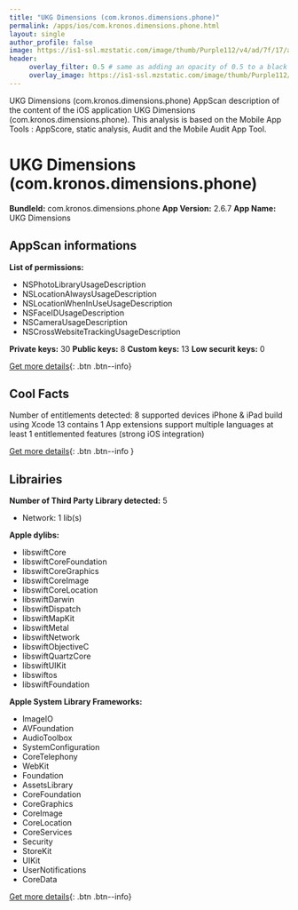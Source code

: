 ```yaml
---
title: "UKG Dimensions (com.kronos.dimensions.phone)"
permalink: /apps/ios/com.kronos.dimensions.phone.html
layout: single
author_profile: false
image: https://is1-ssl.mzstatic.com/image/thumb/Purple112/v4/ad/7f/17/ad7f17c7-c3c0-f0c1-33a4-1ed4f78fc3f1/AppIcon-0-0-1x_U007emarketing-0-0-0-7-0-0-sRGB-0-0-0-GLES2_U002c0-512MB-85-220-0-0.png/512x512bb.jpg
header: 
     overlay_filter: 0.5 # same as adding an opacity of 0.5 to a black background
     overlay_image: https://is1-ssl.mzstatic.com/image/thumb/Purple112/v4/ad/7f/17/ad7f17c7-c3c0-f0c1-33a4-1ed4f78fc3f1/AppIcon-0-0-1x_U007emarketing-0-0-0-7-0-0-sRGB-0-0-0-GLES2_U002c0-512MB-85-220-0-0.png/512x512bb.jpg
---
```

UKG Dimensions (com.kronos.dimensions.phone) AppScan description of the content of the iOS application UKG Dimensions (com.kronos.dimensions.phone). This analysis is based on the Mobile App Tools : AppScore, static analysis, Audit and the Mobile Audit App Tool.

# UKG Dimensions (com.kronos.dimensions.phone)

**BundleId:** com.kronos.dimensions.phone
**App Version:** 2.6.7
**App Name:** UKG Dimensions


## AppScan informations 

**List of permissions:** 
- NSPhotoLibraryUsageDescription
- NSLocationAlwaysUsageDescription
- NSLocationWhenInUseUsageDescription
- NSFaceIDUsageDescription
- NSCameraUsageDescription
- NSCrossWebsiteTrackingUsageDescription
  
  
**Private keys:** 30
**Public keys:** 8
**Custom keys:** 13
**Low securit keys:** 0
  
[Get more details](/pricing.html){: .btn .btn--info}

## Cool Facts

Number of entitlements detected: 8
supported devices iPhone & iPad
build using Xcode 13
contains 1 App extensions
support multiple languages
at least 1 entitlemented features (strong iOS integration)
  
[Get more details](/pricing.html){: .btn .btn--info }

## Librairies 
**Number of Third Party Library detected:** 5
- Network: 1 lib(s)


**Apple dylibs:**
- libswiftCore
- libswiftCoreFoundation
- libswiftCoreGraphics
- libswiftCoreImage
- libswiftCoreLocation
- libswiftDarwin
- libswiftDispatch
- libswiftMapKit
- libswiftMetal
- libswiftNetwork
- libswiftObjectiveC
- libswiftQuartzCore
- libswiftUIKit
- libswiftos
- libswiftFoundation


**Apple System Library Frameworks:**
- ImageIO
- AVFoundation
- AudioToolbox
- SystemConfiguration
- CoreTelephony
- WebKit
- Foundation
- AssetsLibrary
- CoreFoundation
- CoreGraphics
- CoreImage
- CoreLocation
- CoreServices
- Security
- StoreKit
- UIKit
- UserNotifications
- CoreData


  
[Get more details](/pricing.html){: .btn .btn--info}

